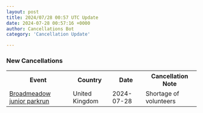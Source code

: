 ```yaml
---
layout: post
title: 2024/07/28 00:57 UTC Update
date: 2024-07-28 00:57:16 +0000
author: Cancellations Bot
category: 'Cancellation Update'

---
```


<h3>New Cancellations</h3>
<div class='hscrollable'>
<table style='width: 100%'>
    <tr>
        <th>Event</th>
        <th>Country</th>
        <th>Date</th>
        <th>Cancellation Note</th>
    </tr>
    <tr>
        <td><a href="https://www.parkrun.org.uk/broadmeadow-juniors">Broadmeadow junior parkrun</a></td>
        <td>United Kingdom</td>
        <td>2024-07-28</td>
        <td>Shortage of volunteers</td>
    </tr>
</table>
</div>
